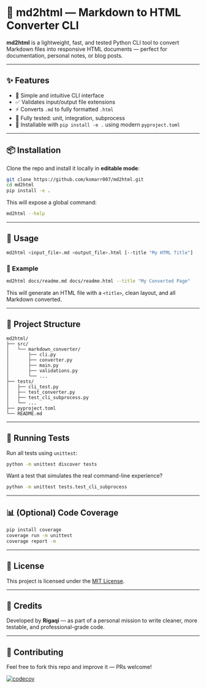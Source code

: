 # 📝 md2html — Markdown to HTML Converter CLI

**md2html** is a lightweight, fast, and tested Python CLI tool to convert Markdown files into responsive HTML documents — perfect for documentation, personal notes, or blog posts.

---

## ✨ Features

- 🧠 Simple and intuitive CLI interface
- ✅ Validates input/output file extensions
- ⚡ Converts `.md` to fully formatted `.html`
- 🧪 Fully tested: unit, integration, subprocess
- 🔌 Installable with `pip install -e .` using modern `pyproject.toml`

---

## 📦 Installation

Clone the repo and install it locally in **editable mode**:

```bash
git clone https://github.com/komarr007/md2html.git
cd md2html
pip install -e .
```

This will expose a global command:

```bash
md2html --help
```

---

## 🚀 Usage

```bash
md2html <input_file>.md <output_file>.html [--title "My HTML Title"]
```

### 🔧 Example

```bash
md2html docs/readme.md docs/readme.html --title "My Converted Page"
```

This will generate an HTML file with a `<title>`, clean layout, and all Markdown converted.

---

## 📁 Project Structure

```
md2html/
├── src/
│   └── markdown_converter/
│       ├── cli.py
│       ├── converter.py
│       ├── main.py
│       ├── validations.py
│       └── ...
├── tests/
│   ├── cli_test.py
│   ├── test_converter.py
│   ├── test_cli_subprocess.py
│   └── ...
├── pyproject.toml
└── README.md
```

---

## 🧪 Running Tests

Run all tests using `unittest`:

```bash
python -m unittest discover tests
```

Want a test that simulates the real command-line experience?

```bash
python -m unittest tests.test_cli_subprocess
```

---

## 📊 (Optional) Code Coverage

```bash
pip install coverage
coverage run -m unittest
coverage report -m
```

---

## 📜 License

This project is licensed under the [MIT License](LICENSE).

---

## 🙌 Credits

Developed by **Rigaqi** — as part of a personal mission to write cleaner, more testable, and professional-grade code.

---

## 🤝 Contributing

Feel free to fork this repo and improve it — PRs welcome!

[![codecov](https://codecov.io/gh/komarr007/markdown_to_html/graph/badge.svg?token=J835NNGUQ1)](https://codecov.io/gh/komarr007/markdown_to_html)